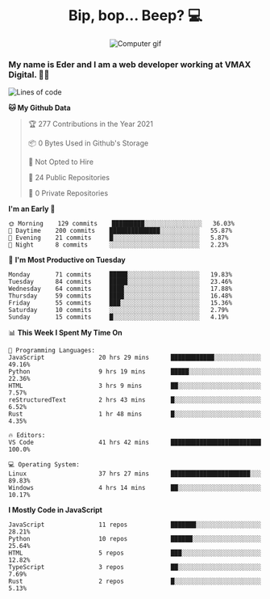 <h1 align="center">Bip, bop... Beep? 💻</h1>

<div align="center">
  <img src="https://digitalsynopsis.com/wp-content/uploads/2016/07/3d-isometric-animations-90s-electronic-items-kaypro.gif" alt="Computer gif" />
</div>

### My name is Eder and I am a web developer working at **VMAX Digital**. 👋😺

<!--START_SECTION:waka-->
![Lines of code](https://img.shields.io/badge/From%20Hello%20World%20I%27ve%20Written-169429%20lines%20of%20code-blue)

**🐱 My Github Data** 

> 🏆 277 Contributions in the Year 2021
 > 
> 📦 0 Bytes Used in Github's Storage 
 > 
> 🚫 Not Opted to Hire
 > 
> 📜 24 Public Repositories 
 > 
> 🔑 0 Private Repositories  
 > 
**I'm an Early 🐤** 

```text
🌞 Morning    129 commits    █████████░░░░░░░░░░░░░░░░   36.03% 
🌆 Daytime    200 commits    ██████████████░░░░░░░░░░░   55.87% 
🌃 Evening    21 commits     █░░░░░░░░░░░░░░░░░░░░░░░░   5.87% 
🌙 Night      8 commits      ░░░░░░░░░░░░░░░░░░░░░░░░░   2.23%

```
📅 **I'm Most Productive on Tuesday** 

```text
Monday       71 commits     █████░░░░░░░░░░░░░░░░░░░░   19.83% 
Tuesday      84 commits     █████░░░░░░░░░░░░░░░░░░░░   23.46% 
Wednesday    64 commits     ████░░░░░░░░░░░░░░░░░░░░░   17.88% 
Thursday     59 commits     ████░░░░░░░░░░░░░░░░░░░░░   16.48% 
Friday       55 commits     ███░░░░░░░░░░░░░░░░░░░░░░   15.36% 
Saturday     10 commits     ░░░░░░░░░░░░░░░░░░░░░░░░░   2.79% 
Sunday       15 commits     █░░░░░░░░░░░░░░░░░░░░░░░░   4.19%

```


📊 **This Week I Spent My Time On** 

```text
💬 Programming Languages: 
JavaScript               20 hrs 29 mins      ████████████░░░░░░░░░░░░░   49.16% 
Python                   9 hrs 19 mins       █████░░░░░░░░░░░░░░░░░░░░   22.36% 
HTML                     3 hrs 9 mins        ██░░░░░░░░░░░░░░░░░░░░░░░   7.57% 
reStructuredText         2 hrs 43 mins       █░░░░░░░░░░░░░░░░░░░░░░░░   6.52% 
Rust                     1 hr 48 mins        █░░░░░░░░░░░░░░░░░░░░░░░░   4.35%

🔥 Editors: 
VS Code                  41 hrs 42 mins      █████████████████████████   100.0%

💻 Operating System: 
Linux                    37 hrs 27 mins      ██████████████████████░░░   89.83% 
Windows                  4 hrs 14 mins       ██░░░░░░░░░░░░░░░░░░░░░░░   10.17%

```

**I Mostly Code in JavaScript** 

```text
JavaScript               11 repos            ███████░░░░░░░░░░░░░░░░░░   28.21% 
Python                   10 repos            ██████░░░░░░░░░░░░░░░░░░░   25.64% 
HTML                     5 repos             ███░░░░░░░░░░░░░░░░░░░░░░   12.82% 
TypeScript               3 repos             ██░░░░░░░░░░░░░░░░░░░░░░░   7.69% 
Rust                     2 repos             █░░░░░░░░░░░░░░░░░░░░░░░░   5.13%

```



<!--END_SECTION:waka-->
